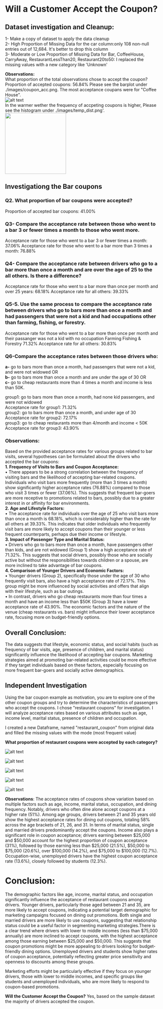 
# Will a Customer Accept the Coupon?  

## Dataset investigation and Cleanup:  
1- Make a copy of dataset to apply the data cleanup  
2- High Proportion of Missing Data for the car column:only 108 non-null entries out of 12,684. It's better to drop this column  
3- Moderate or Low Proportion of Missing Data for Bar, CoffeeHouse, CarryAway, RestaurantLessThan20, Restaurant20to50: I replaced the missing values with a new category like 'Unknown'  

**Observations:**  
What proportion of the total observations chose to accept the coupon? Proportion of accepted coupons: 56.84%
Please see the barplot under ./images/coupon_acc.png. The most acceptance coupans were for "Coffee House".  
![alt text](images/coupon_acc.jpeg)  
In the warmer wether the frequency of accpeting coupons is higher, Please see the histogram under ./images/temp_dist.png'.  
<img src="images/temp_dist.png"  width="200" height="200">  


## Investigationg the Bar coupons  
### Q2. What proportion of bar coupons were accepted?  
Proportion of accepted bar coupons: 41.00%

### Q3- Compare the acceptance rate between those who went to a bar 3 or fewer times a month to those who went more.
Acceptance rate for those who went to a bar 3 or fewer times a month: 37.06%
Acceptance rate for those who went to a bar more than 3 times a month: 76.88%

### Q4- Compare the acceptance rate between drivers who go to a bar more than once a month and are over the age of 25 to the all others. Is there a difference?
Acceptance rate for those who went to a bar more than once per month and over 25 years:    68.18%
Acceptance rate for all others: 39.33%

### Q5-5. Use the same process to compare the acceptance rate between drivers who go to bars more than once a month and had passengers that were not a kid and had occupations other than farming, fishing, or forestry. 
Acceptance rate for those who went to a bar more than once per month and their passanger was not a kid with no occupation Farming Fishing & Forestry     71.32%
Acceptance rate for all others: 30.83%

### Q6-Compare the acceptance rates between those drivers who:
**a-** go to bars more than once a month, had passengers that were not a kid, and were not widowed OR  
**b-** go to bars more than once a month and are under the age of 30 OR  
**c-** go to cheap restaurants more than 4 times a month and income is less than 50K.  

group1: go to bars more than once a month, had none kid passengers, and were not widowed  
Acceptance rate for group1: 71.32%  
group2:  go to bars more than once a month, and under age of 30  
Acceptance rate for group2: 72.17%  
group3: go to cheap restaurants more than 4/month and income < 50K  
Acceptance rate for group3: 43.90%  


### Observations:
Based on the provided acceptance rates for various groups related to bar visits, several hypotheses can be formulated about the drivers who accepted the bar coupons:  
**1.	Frequency of Visits to Bars and Coupon Acceptance:**  
•	There appears to be a strong correlation between the frequency of visiting bars and the likelihood of accepting bar-related coupons. Individuals who visit bars more frequently (more than 3 times a month) show significantly higher acceptance rates (76.88%) compared to those who visit 3 times or fewer (37.06%). This suggests that frequent bar-goers are more receptive to promotions related to bars, possibly due to a greater interest in or affinity for bar environments.  
**2.	Age and Lifestyle Factors:**  
•	The acceptance rate for individuals over the age of 25 who visit bars more than once a month is 68.18%, which is considerably higher than the rate for all others at 39.33%. This indicates that older individuals who frequently visit bars are more likely to accept coupons than their younger or less frequent counterparts, perhaps due their income or lifestyle.  
**3.	Impact of Passenger Type and Marital Status:**  
•	Drivers who go to bars more than once a month, have passengers other than kids, and are not widowed (Group 1) show a high acceptance rate of 71.32%. This suggests that social drivers, possibly those who are socially active but without the responsibilities towards children or a spouse, are more inclined to take advantage of bar coupons.  
**4.	Comparison of Younger Drivers and Economic Factors:**  
•	Younger drivers (Group 2), specifically those under the age of 30 who frequently visit bars, also have a high acceptance rate of 72.17%. This group might be more influenced by social activities and offers that align with their lifestyle, such as bar outings.  
•	In contrast, drivers who go cheap restaurants more than four times a month and have an income less than $50K (Group 3) have a lower acceptance rate of 43.90%. The economic factors and the nature of the venue (cheap restaurants vs. bars) might influence their lower acceptance rate, focusing more on budget-friendly options.  

## Overall Conclusion:  
The data suggests that lifestyle, economic status, and social habits (such as frequency of bar visits, age, presence of children, and marital status) significantly influence the likelihood of accepting bar coupons. Marketing strategies aimed at promoting bar-related activities could be more effective if they target individuals based on these factors, especially focusing on more frequent bar-goers and socially active demographics.  

## Independent Investigation  
Using the bar coupon example as motivation, you are to explore one of the other coupon groups and try to determine the characteristics of passengers who accept the coupons.
I chose "restaurant coupons" for investigation. I will analyze acceptance rates based on various attributes such as age, income level, marital status,  presence of children and occupation.

I created a new Dataframe, named "restaurant_coupon" from original data and filled the missing values with the mode (most frequent value)
  
**What proportion of restaurant coupons  were accepted by each category?** 


![alt text](images/fig_pie_restaurant_passanger.png)

![alt text](images/fig_pie_restaurant_age.png)

![alt text](images/fig_pie_restaurant_marital.png)

![alt text](images/fig_pie_restaurant_income.png)

![alt text](images/fig_pie_restaurant_occupation.png)


**Observations**: 
The acceptance rates of coupons show variation based on multiple factors such as age, income, marital status, occupation, and dining frequency. Notably, drivers who often dine alone accept coupons at a higher rate (51%). Among age groups, drivers between 21 and 35 years old show the highest acceptance rates for dining out coupons, totaling 58% across the age brackets of 21, 26, and 31. In terms of marital status, single and married drivers predominantly accept the coupons. Income also plays a significant role in coupon acceptance; drivers earning between $25,000 and $50,000 account for the highest proportion of coupon acceptance (31%), followed by those earning less than $25,000 (21.5%), $50,000 to $75,000 (20.6%), over $100,000 (14.2%), and $75,000 to $100,000 (12.7%). Occupation-wise, unemployed drivers have the highest coupon acceptance rate (13.6%), closely followed by students (12.3%).

# Conclusion: #

The demographic factors like age, income, marital status, and occupation significantly influence the acceptance of restaurant coupons among drivers. Younger drivers, particularly those aged between 21 and 35, are more likely to accept coupons, indicating a potential target demographic for marketing campaigns focused on dining out promotions.
Both single and married drivers are more likely to use coupons, suggesting that relationship status could be a useful factor in segmenting marketing strategies.There is a clear trend where drivers with lower to middle incomes (less than $75,000 annually) are more inclined to accept coupons, with the highest acceptance among those earning between $25,000 and $50,000. This suggests that coupon promotions might be more appealing to drivers looking for budget-friendly dining options.
Unemployed drivers and students show higher rates of coupon acceptance, potentially reflecting greater price sensitivity and openness to discounts among these groups.

Marketing efforts might be particularly effective if they focus on younger drivers, those with lower to middle incomes, and specific groups like students and unemployed individuals, who are more likely to respond to coupon-based promotions.

**Will the Customer Accept the Coupon?** Yes, based on the sample dataset the majority of drivers accepted the coupon.


